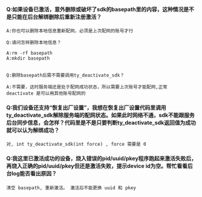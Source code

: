 ####  Q:如果设备已激活，意外删除或破坏了sdk的basepath里的内容，这种情况是不是只能在后台解绑删除后重新注册激活？ 

    A:你也可以删除本地信息重新配网，必须是上次配网的账号才行 

    Q:请问怎样删除本地信息？ 

    A:rm -rf basepath 
    A:mkdir basepath 


    Q:删除basepath后需不需要调用ty_deactivate_sdk？ 

    A:不需要，这时服务端还是处于配网成功状态，所以需要上次账号才能配网,正常 deactivate 是可以用其他账号配网的 

#### Q:我们设备还支持“恢复出厂设置”，我想在恢复出厂设置代码里调用ty_deactivate_sdk解除服务端的配网状态。如果此时网络不通，sdk不能跟服务后台同步信息，会怎样？代码里是不是只要判断ty_deactivate_sdk返回值为成功就可以认为解绑成功？ 
    对, int ty_deactivate_sdk(int force) , force 需要是 0 

#### Q:我这里已激活成功的设备，烧入错误的pid/uuid/pkey程序跑起来激活失败后，再烧入正确的pid/uuid/pkey但还是激活失败，提示device id为空。帮忙看看后台log能否看出原因？
    清空 basepath, 重新激活。 激活后不能更换 uuid 和 pkey 
